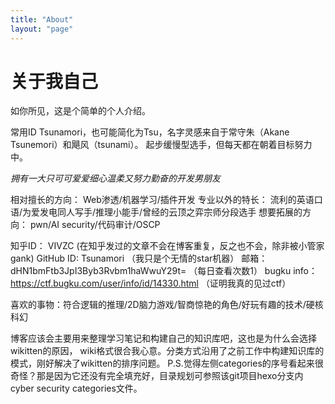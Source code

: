 ```yaml
---
title: "About"
layout: "page"
---
```


# 关于我自己

如你所见，这是个简单的个人介绍。

常用ID Tsunamori，也可能简化为Tsu，名字灵感来自于常守朱（Akane Tsunemori）和飓风（tsunami）。
起步缓慢型选手，但每天都在朝着目标努力中。

*拥有一大只可可爱爱细心温柔又努力勤奋的开发男朋友*

相对擅长的方向： Web渗透/机器学习/插件开发
专业以外的特长： 流利的英语口语/为爱发电同人写手/推理小能手/曾经的云顶之弈宗师分段选手
想要拓展的方向： pwn/AI security/代码审计/OSCP

知乎ID： VIVZC (在知乎发过的文章不会在博客重复，反之也不会，除非被小管家gank)
GitHub ID: Tsunamori （我只是个无情的star机器）
邮箱：dHN1bmFtb3JpI3Byb3Rvbm1haWwuY29t= （每日查看次数1）
bugku info：https://ctf.bugku.com/user/info/id/14330.html （证明我真的见过ctf）

喜欢的事物：符合逻辑的推理/2D脑力游戏/智商惊艳的角色/好玩有趣的技术/硬核科幻

博客应该会主要用来整理学习笔记和构建自己的知识库吧，这也是为什么会选择wikitten的原因， wiki格式很合我心意。分类方式沿用了之前工作中构建知识库的模式，刚好解决了wikitten的排序问题。
P.S.觉得左侧categories的序号看起来很奇怪？那是因为它还没有完全填充好，目录规划可参照该git项目hexo分支内cyber security categories文件。
